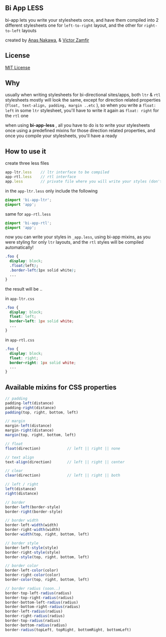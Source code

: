 ## Bi App LESS
bi-app lets you write your stylesheets once, and have them compiled into 2 different stylesheets one for `left-to-right` layout, and the other for `right-to-left` layouts 

created by [Anas Nakawa](//twitter.com/anasnakawa), & 
[Victor Zamfir](//twitter.com/victorzamfir)

## License
[MIT License](http://www.opensource.org/licenses/mit-license.php)

## Why
usually when writing stylesheets for bi-directional sites/apps, both `ltr` & `rtl` stylesheets mostly will look the same, except for direction related properties (`float, text-align, padding, margin ..etc` ), so when you write a `float: left` in some `ltr` stylesheet, you'll have to write it again as `float: right` for the `rtl` one

when using **bi-app-less** , all you have to do is to write your stylesheets once using a predefined mixins for those direction related properties, and once you compile your stylesheets, you'll have a ready 

## How to use it
create three less files
```js
app-ltr.less    // ltr interface to be compiled
app-rtl.less    // rtl interface
app.less        // private file where you will write your styles (don't compile this one)
```
in the `app-ltr.less` only include the following
```css
@import 'bi-app-ltr';
@import 'app';
```

same for `app-rtl.less`
```css
@import 'bi-app-rtl';
@import 'app';
```

now you can write your styles in `_app.less`, using bi-app mixins, as you were styling for only `ltr` layouts, and the `rtl` styles will be compiled automatically!
```css
.foo {
  display: block;
  .float(left);
  .border-left(1px solid white);
  ...
}
```

the result will be ..

in `app-ltr.css`
```css
.foo {
  display: block;
  float: left;
  border-left: 1px solid white;
  ...
}
```

in `app-rtl.css`
```css
.foo {
  display: block;
  float: right;
  border-right: 1px solid white;
  ...
}
```

## Available mixins for CSS properties
```js
// padding
padding-left(distance)
padding-right(distance)
padding(top, right, bottom, left)

// margin
margin-left(distance)
margin-right(distance)
margin(top, right, bottom, left)

// float
float(direction)			// left || right || none

// text align
text-align(direction)		// left || right || center

// clear
clear(direction)			// left || right || both

// left / right
left(distance)
right(distance)

// border
border-left(border-style)
border-right(border-style)

// border width
border-left-width(width)
border-right-width(width)
border-width(top, right, bottom, left)

// border style
border-left-style(style)
border-right-style(style)
border-style(top, right, bottom, left)

// border color
border-left-color(color)
border-right-color(color)
border-color(top, right, bottom, left)

// border radius (soon..)
border-top-left-radius(radius)
border-top-right-radius(radius)
border-bottom-left-radius(radius)
border-bottom-right-radius(radius)
border-left-radius(radius)
border-right-radius(radius)
border-top-radius(radius)
border-bottom-radius(radius)
border-radius(topLeft, topRight, bottomRight, bottomLeft)
```